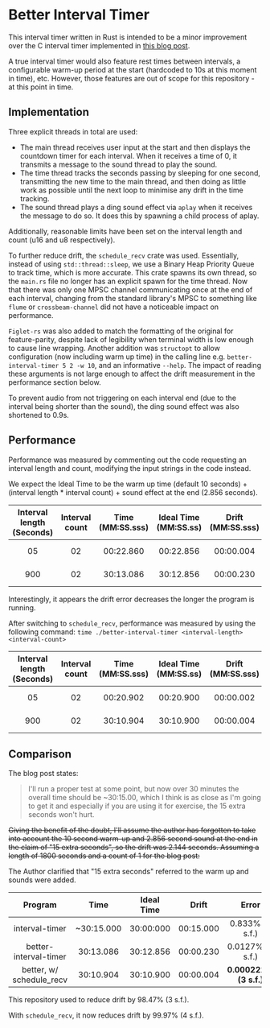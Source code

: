 # Better Interval Timer

This interval timer written in Rust is intended to be a minor improvement over the C interval timer implemented in [this blog post](https://blog.snowvall.xyz/posts/06-02-2021-C-Timings.html).

A true interval timer would also feature rest times between intervals, a configurable warm-up period at the start (hardcoded to 10s at this moment in time), etc. However, those features are out of scope for this repository - at this point in time.

## Implementation

Three explicit threads in total are used:

- The main thread receives user input at the start and then displays the countdown timer for each interval. When it receives a time of 0, it transmits a message to the sound thread to play the sound.
- The time thread tracks the seconds passing by sleeping for one second, transmitting the new time to the main thread, and then doing as little work as possible until the next loop to minimise any drift in the time tracking.
- The sound thread plays a ding sound effect via `aplay` when it receives the message to do so. It does this by spawning a child process of aplay.

Additionally, reasonable limits have been set on the interval length and count (u16 and u8 respectively).

To further reduce drift, the `schedule_recv` crate was used. Essentially, instead of using `std::thread::sleep`, we use a Binary Heap Priority Queue to track time, which is more accurate. This crate spawns its own thread, so the `main.rs` file no longer has an explicit spawn for the time thread. Now that there was only one MPSC channel communicating once at the end of each interval, changing from the standard library's MPSC to something like `flume` or `crossbeam-channel` did not have a noticeable impact on performance.

`Figlet-rs` was also added to match the formatting of the original for feature-parity, despite lack of legibility when terminal width is low enough to cause line wrapping. Another addition was `structopt` to allow configuration (now including warm up time) in the calling line e.g. `better-interval-timer 5 2 -w 10`, and an informative `--help`. The impact of reading these arguments is not large enough to affect the drift measurement in the performance section below.

To prevent audio from not triggering on each interval end (due to the interval being shorter than the sound), the ding sound effect was also shortened to 0.9s.

## Performance

Performance was measured by commenting out the code requesting an interval length and count, modifying the input strings in the code instead.

We expect the Ideal Time to be the warm up time (default 10 seconds) + (interval length * interval count) + sound effect at the end (2.856 seconds).

| Interval length (Seconds) | Interval count | Time (MM:SS.sss) | Ideal Time (MM:SS.ss) | Drift (MM:SS.sss) |       Error (%)       |
| :-----------------------: | :------------: | :--------------: | :-------------------: | :---------------: | :-------------------: |
|            05             |       02       |    00:22.860     |       00:22.856       |     00:00.004     |   0.0175% (3 s.f.)    |
|           900             |       02       |    30:13.086     |       30:12.856       |     00:00.230     | **0.0127% (3 s.f.)**  |

Interestingly, it appears the drift error decreases the longer the program is running.

After switching to `schedule_recv`, performance was measured by using the following command: `time ./better-interval-timer <interval-length> <interval-count>`

| Interval length (Seconds) | Interval count | Time (MM:SS.sss) | Ideal Time (MM:SS.ss) | Drift (MM:SS.sss) |        Error (%)        |
| :-----------------------: | :------------: | :--------------: | :-------------------: | :---------------: | :---------------------: |
|            05             |       02       |    00:20.902     |       00:20.900       |     00:00.002     |   0.00957% (3 s.f.)     |
|           900             |       02       |    30:10.904     |       30:10.900       |     00:00.004     | **0.000221% (3 s.f.)**  |

## Comparison

The blog post states:

> I'll run a proper test at some point, but now over 30 minutes the overall time should be ~30:15.00, which I think is as close as I'm going to get it and especially if you are using it for exercise, the 15 extra seconds won't hurt.

~~Giving the benefit of the doubt, I'll assume the author has forgotten to take into account the 10 second warm-up and 2.856 second sound at the end in the claim of "15 extra seconds", so the drift was 2.144 seconds. Assuming a length of 1800 seconds and a count of 1 for the blog post:~~

The Author clarified that "15 extra seconds" referred to the warm up and sounds were added.

|         Program          |    Time    | Ideal Time  |   Drift   |         Error          |
| :----------------------: | :--------: | :---------: | :-------: | :--------------------: |
|      interval-timer      | ~30:15.000 |  30:00:000  | 00:15.000 |   0.833% (3 s.f.)      |
|  better-interval-timer   |  30:13.086 |  30:12.856  | 00:00.230 |   0.0127% (3 s.f.)     |
| better, w/ schedule_recv |  30:10.904 |  30:10.900  | 00:00.004 | **0.000221% (3 s.f.)** |

This repository used to reduce drift by 98.47% (3 s.f.).

With `schedule_recv`, it now reduces drift by 99.97% (4 s.f.).
